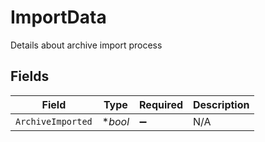 # ImportData

Details about archive import process


## Fields

| Field              | Type               | Required           | Description        |
| ------------------ | ------------------ | ------------------ | ------------------ |
| `ArchiveImported`  | **bool*            | :heavy_minus_sign: | N/A                |
